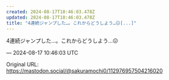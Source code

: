 ```yaml
---
created: 2024-08-17T10:46:03.478Z
updated: 2024-08-17T10:46:03.478Z
title: "4連続ジャンプした…。これからどうしよう…😖[...]"
---
```


<p>4連続ジャンプした…。これからどうしよう…😖</p>

&mdash; 2024-08-17 10:46:03 UTC

Original URL: https://mastodon.social/@sakuramochi0/112976957504216020
